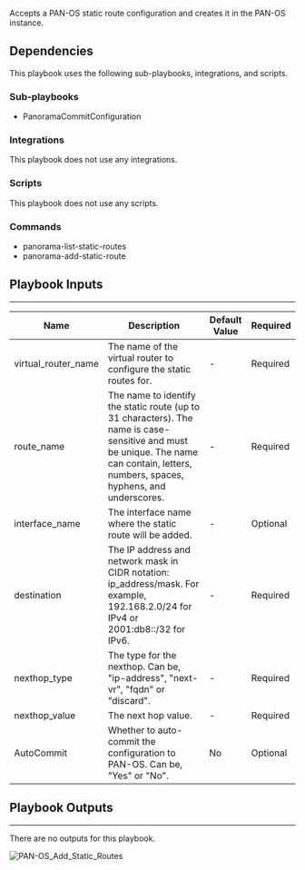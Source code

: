 Accepts a PAN-OS static route configuration and creates it in the PAN-OS instance.

## Dependencies
This playbook uses the following sub-playbooks, integrations, and scripts.

### Sub-playbooks
* PanoramaCommitConfiguration

### Integrations
This playbook does not use any integrations.

### Scripts
This playbook does not use any scripts.

### Commands
* panorama-list-static-routes
* panorama-add-static-route

## Playbook Inputs
---

| **Name** | **Description** | **Default Value** | **Required** |
| --- | --- | --- | --- | 
| virtual_router_name | The name of the virtual router to configure the static routes for. | - |Required |
| route_name | The name to identify the static route (up to 31 characters). The name is case-sensitive and must be unique. The name can contain, letters, numbers, spaces, hyphens, and underscores. | - |Required |
| interface_name | The interface name where the static route will be added. | - |Optional |
| destination | The IP address and network mask in CIDR notation: ip_address/mask. For example, 192.168.2.0/24 for IPv4 or 2001:db8::/32 for IPv6. | - |Required |
| nexthop_type | The type for the nexthop. Can be, "ip-address", "next-vr", "fqdn" or "discard". | - |Required |
| nexthop_value | The next hop value. | - | Required |
| AutoCommit | Whether to auto-commit the configuration to PAN-OS. Can be, "Yes" or "No". | No |Optional |

## Playbook Outputs
---
There are no outputs for this playbook.

![PAN-OS_Add_Static_Routes](https://github.com/demisto/content/blob/77dfca704d8ac34940713c1737f89b07a5fc2b9d/images/playbooks/PAN-OS_Add_Static_Routes.png)
